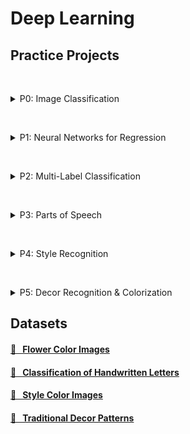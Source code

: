 # Deep Learning
## Practice Projects

<br/><details><summary>P0: Image Classification</summary>

#### [Project &#x1F310;](https://olgabelitskaya.github.io/DL_PP0.html)  &nbsp; [Solutions &#x1F310;](https://olgabelitskaya.github.io/DL_PP0_Solutions.html)
#### Colaboratory Notebooks
[flower_classification.ipynb &#x1F4D6; ](https://drive.google.com/open?id=1H2ArWH_1kYfkIoCbxleX-aHAozRVBAdB)<br/>
#### Interactive Reports with SageMathCell
[P0: Image Classification 🌀](https://olgabelitskaya.github.io/DL_PP0_Solutions_SMC.html)
<br/></details>

<br/><details><summary>P1: Neural Networks for Regression</summary>

#### [Project &#x1F310;](https://olgabelitskaya.github.io/DL_PP1.html) &nbsp; [Solutions &#x1F310;](https://olgabelitskaya.github.io/DL_PP1_Solutions.html)
#### Colaboratory Notebooks
[boston_regression.ipynb &#x1F4D6; ](https://drive.google.com/open?id=1atPu92jNJ-qBsFpbOiMojHGXCu6gJWYW)<br/>
#### Interactive Reports with SageMathCell
[P1: Neural Networks for Regression 🌀](https://olgabelitskaya.github.io/DL_PP1_Solutions_SMC.html)
<br/></details>
    
<br/><details><summary>P2: Multi-Label Classification</summary>
    
#### [Project &#x1F310;](https://olgabelitskaya.github.io/DL_PP2.html) &nbsp; [Solutions &#x1F310;](https://olgabelitskaya.github.io/DL_PP2_Solutions.html) &nbsp; [Solutions 2 &#x1F310;](https://olgabelitskaya.github.io/DL_PP2_Solutions_V2.html) 
#### [Addition &#x1F310;](https://olgabelitskaya.github.io/DL_PP2_Additional.html)
#### Colaboratory Notebooks
[letter_recognition.ipynb &#x1F4D6; ](https://drive.google.com/open?id=1Z9Fz0OOi6bpWvH-H2OhExC9CkGPWBYZz)<br/> [letter_generator.ipynb &#x1F4D6; ](https://drive.google.com/open?id=19B40eERSKfVO5zsizehxPOLdhLs5YcUT)<br/>
#### Interactive Reports with SageMathCell
[P2: Multi-Label Classification 🌀](https://olgabelitskaya.github.io/DL_PP2_Solutions_SMC.html)<br/>
[P2: Letter Recognition. Keras Applications 🌀](https://olgabelitskaya.github.io/DL_PP2_Solutions2_SMC.html)<br/>
[P2: Letter Generation 🌀](https://olgabelitskaya.github.io/DL_PP2_Solutions3_SMC.html)
<br/></details>

<br/><details><summary>P3: Parts of Speech</summary>
In Progress
<br/></details>

<br/><details><summary>P4: Style Recognition</summary>
    
#### [Project &#x1F310;](https://olgabelitskaya.github.io/DL_PP4.html) &nbsp;  [Solutions &#x1F310;](https://olgabelitskaya.github.io/DL_PP4_Solutions.html)
#### Colaboratory Notebooks 
[style_recognition.ipynb &#x1F4D6;](https://drive.google.com/open?id=1r5yRD-3tQwN6lSql_VRoVuwQ8DaY5zUt)
#### Interactive Reports with SageMathCell
[P4: Style Recognition 🌀](https://olgabelitskaya.github.io/DL_PP4_Solutions_SMC.html)
<br/></details>

<br/><details><summary>P5: Decor Recognition & Colorization</summary>
    
#### [Solutions. Part 1 &#x1F310;](https://olgabelitskaya.github.io/DL_PP5_Solutions_Part1.html) &nbsp; [Solutions. Part 2 &#x1F310;](https://olgabelitskaya.github.io/DL_PP5_Solutions_Part2.html) 
#### [Addition &#x1F310;](https://olgabelitskaya.github.io/DL_PP5_Additional.html) &nbsp; [Addition 2 &#x1F310;](https://olgabelitskaya.github.io/DL_PP5_Additional_V2.html) 
#### Colaboratory Notebooks
[decor_classification.ipynb &#x1F4D6; ](https://drive.google.com/open?id=1Tt3qZePsf2P6kNNao-hQ58DlG71Abj5a)<br/> [style_transfer.ipynb &#x1F4D6; ](https://drive.google.com/open?id=1svW40BBscfSLD7Je99TyctBeRWIOYHKa)<br/>[style_transfer_2.ipynb &#x1F4D6; ](https://colab.research.google.com/drive/1IS_6BqJDLVbJJsuTuWTr3OfGP5uEu2eV)<br/>
#### Interactive Reports with SageMathCell
[P5: Decor Recognition & Colorization 🌀](https://olgabelitskaya.github.io/DL_PP5_Solutions_SMC.html)<br/> 
[P5: Style Transfer 🌀](https://olgabelitskaya.github.io/DL_PP5_Solutions2_SMC.html) &nbsp; [P5: Style Transfer 2 🌀](https://olgabelitskaya.github.io/DL_PP5_Solutions3_SMC.html)
<br/></details>

## Datasets
#### [📖 &nbsp; Flower Color Images](https://www.kaggle.com/olgabelitskaya/flower-color-images)
#### [📖 &nbsp; Classification of Handwritten Letters](https://www.kaggle.com/olgabelitskaya/classification-of-handwritten-letters)
#### [📖 &nbsp; Style Color Images](https://www.kaggle.com/olgabelitskaya/style-color-images)
#### [📖 &nbsp; Traditional Decor Patterns](https://www.kaggle.com/olgabelitskaya/traditional-decor-patterns)
